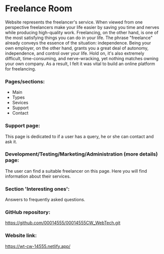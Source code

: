 # Freelance Room

Website represents the freelancer's service. 
When viewed from one perspective freelancers make your life easier by saving you time and nerves while producing high-quality work. Freelancing, on the other hand, is one of the most satisfying things you can do in your life. The phrase "freelance" already conveys the essence of the situation: independence. Being your own employer, on the other hand, grants you a great deal of autonomy, independence, and control over your life. Hold on, it's also extremely difficult, time-consuming, and nerve-wracking, yet nothing matches owning your own company.
As a result, I felt it was vital to build an online platform for freelancing.

### Pages/sections:
- Main
- Types
- Sevices
- Support
- Contact

### Support page:
This page is dedicated to if a user has a query, he or she can contact and ask it.

### Development/Testing/Marketing/Administration (more details) page: 
The user can find a suitable freelancer on this page. Here you will find information about their services.

### Section 'Interesting ones':
Answers to frequently asked questions.

### GitHub repository:
https://github.com/00014555/00014555CW_WebTech.git

### Website link:
https://wt-cw-14555.netlify.app/
